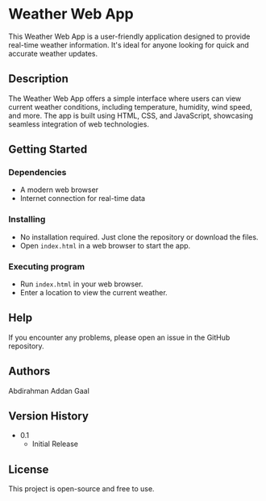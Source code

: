 
# Weather Web App

This Weather Web App is a user-friendly application designed to provide real-time weather information. It's ideal for anyone looking for quick and accurate weather updates.

## Description

The Weather Web App offers a simple interface where users can view current weather conditions, including temperature, humidity, wind speed, and more. The app is built using HTML, CSS, and JavaScript, showcasing seamless integration of web technologies.

## Getting Started

### Dependencies

* A modern web browser
* Internet connection for real-time data

### Installing

* No installation required. Just clone the repository or download the files.
* Open `index.html` in a web browser to start the app.

### Executing program

* Run `index.html` in your web browser.
* Enter a location to view the current weather.

## Help

If you encounter any problems, please open an issue in the GitHub repository.

## Authors

Abdirahman Addan Gaal


## Version History

* 0.1
    * Initial Release

## License

This project is open-source and free to use.

